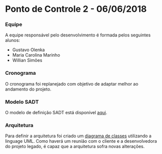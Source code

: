 # Ponto de Controle 2 - 06/06/2018

### Equipe

A equipe responsável pelo desenvolvimento é formada pelos seguintes alunos:
- Gustavo Olenka
- Maria Carolina Marinho
- Willian Simões


### Cronograma
O cronograma foi replanejado com objetivo de adaptar melhor ao andamento do projeto. 

### Modelo SADT
O modelo de definição SADT está disponível [aqui](https://www.draw.io/?state=%7B"ids":%5B"1HAy4KxSCu0RNXnpZJzoznYDO71nZoZAg"%5D,"action":"open","userId":"107195099836693086642"%7D).

### Arquitetura
Para definir a arquitetura foi criado um [diagrama de classes](https://www.draw.io/#G1GdugSNIjK-dm_Zlc3UIMKm0lG9sySdDm) utilizando a linguage UML.
Como haverá um reunião com o cliente e a desenvolvedora do projeto legado, é capaz que a arquitetura sofra novas alterações.







